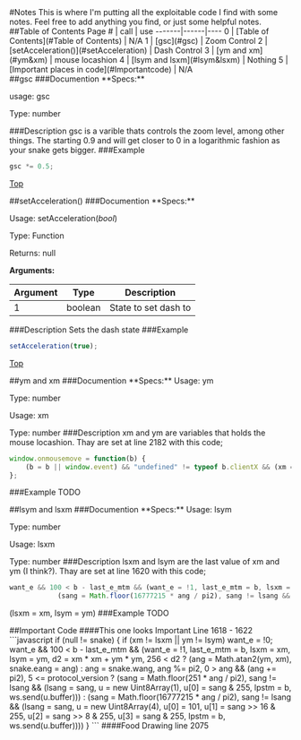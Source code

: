 <div id='top'/>
#Notes
This is where I'm putting all the exploitable code I find with some notes. Feel free to add anything you find, or just some helpful notes. 
##Table of Contents
Page # | call | use
-------|------|----
0 | [Table of Contents](#Table of Contents) | N/A
1 | [gsc](#gsc) | Zoom Control
2 | [setAcceleration()](#setAcceleration) | Dash Control
3 | [ym and xm](#ym&xm) | mouse locashion
4 | [lsym and lsxm](#lsym&lsxm) | Nothing
5 | [Important places in code](#Importantcode) | N/A
<div id='gsc'/>
##gsc
###Documention
**Specs:**

usage: gsc

Type: number

###Description
gsc is a varible thats controls the zoom level, among other things. The starting 0.9 and will get closer to 0 in a logarithmic fashion as your snake gets bigger.
###Example
```javascript
gsc *= 0.5;
```
[Top](#Top)
<div id='setAcceleration'/>
##setAcceleration()
###Documention
**Specs:**

Usage: setAcceleration(_bool_)

Type: Function

Returns: null

**Arguments:**

Argument | Type | Description
---|---| ---
1 | boolean | State to set dash to

###Description
Sets the dash state
###Example
```javascript
setAcceleration(true);
```
[Top](#Top)
<div id='ym&xm'/>
##ym and xm
###Documention
**Specs:**
Usage: ym 

Type: number

Usage: xm

Type: number
###Description
xm and ym are variables that holds the mouse locashion. Thay are set at line 2182 with this code;
```javascript
window.onmousemove = function(b) {
    (b = b || window.event) && "undefined" != typeof b.clientX && (xm = b.clientX - ww / 2, ym = b.clientY - hh / 2)
};
```
###Example
TODO
<div id='lsym&lsxm'/>
##lsym and lsxm
###Documention
**Specs:**
Usage: lsym

Type: number

Usage: lsxm

Type: number
###Description
lsxm and lsym are the last value of xm and ym (I think?). Thay are set at line 1620 with this code;
```javascript
want_e && 100 < b - last_e_mtm && (want_e = !1, last_e_mtm = b, lsxm = xm, lsym = ym, d2 = xm * xm + ym * ym, 256 < d2 ? (ang = Math.atan2(ym, xm), snake.eang = ang) : ang = snake.wang, ang %= pi2, 0 > ang && (ang += pi2), 5 <= protocol_version ? (sang = Math.floor(251 * ang / pi2), sang != lsang && (lsang = sang, u = new Uint8Array(1), u[0] = sang & 255, lpstm = b, ws.send(u.buffer))) :
            (sang = Math.floor(16777215 * ang / pi2), sang != lsang && (lsang = sang, u = new Uint8Array(4), u[0] = 101, u[1] = sang >> 16 & 255, u[2] = sang >> 8 & 255, u[3] = sang & 255, lpstm = b, ws.send(u.buffer))))
```
(lsxm = xm, lsym = ym)
###Example
TODO
<div id='Importantcode'/>
##Important Code
####This one looks Important
Line 1618 - 1622
```javascript
    if (null != snake) {
        if (xm != lsxm || ym != lsym) want_e = !0;
        want_e && 100 < b - last_e_mtm && (want_e = !1, last_e_mtm = b, lsxm = xm, lsym = ym, d2 = xm * xm + ym * ym, 256 < d2 ? (ang = Math.atan2(ym, xm), snake.eang = ang) : ang = snake.wang, ang %= pi2, 0 > ang && (ang += pi2), 5 <= protocol_version ? (sang = Math.floor(251 * ang / pi2), sang != lsang && (lsang = sang, u = new Uint8Array(1), u[0] = sang & 255, lpstm = b, ws.send(u.buffer))) :
            (sang = Math.floor(16777215 * ang / pi2), sang != lsang && (lsang = sang, u = new Uint8Array(4), u[0] = 101, u[1] = sang >> 16 & 255, u[2] = sang >> 8 & 255, u[3] = sang & 255, lpstm = b, ws.send(u.buffer))))
    }
```
####Food Drawing
line 2075
